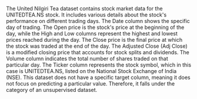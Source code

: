 The United Nilgiri Tea dataset contains stock market data for the UNITEDTEA.NS stock. It includes various details about the stock's performance on different trading days. The Date column shows the specific day of trading. The Open price is the stock's price at the beginning of the day, while the High and Low columns represent the highest and lowest prices reached during the day. The Close price is the final price at which the stock was traded at the end of the day. The Adjusted Close (Adj Close) is a modified closing price that accounts for stock splits and dividends. The Volume column indicates the total number of shares traded on that particular day. The Ticker column represents the stock symbol, which in this case is UNITEDTEA.NS, listed on the National Stock Exchange of India (NSE). This dataset does not have a specific target column, meaning it does not focus on predicting a particular value. Therefore, it falls under the category of an unsupervised dataset.
